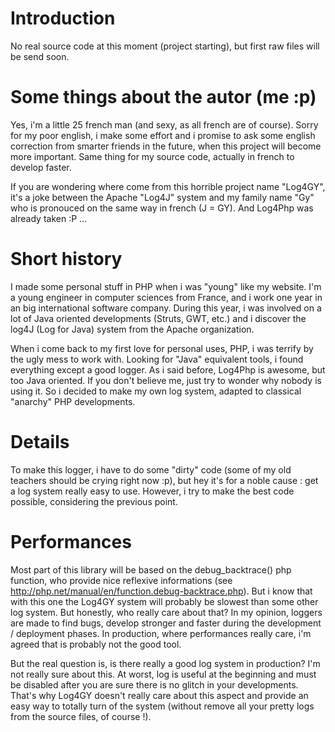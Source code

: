# Introduction #

No real source code at this moment (project starting), but first raw files will be send soon.

# Some things about the autor (me :p) #

Yes, i'm a little 25 french man (and sexy, as all french are of course).
Sorry for my poor english, i make some effort and i promise to ask some english correction from smarter friends in the future, when this project will become more important. Same thing for my source code, actually in french to develop faster.

If you are wondering where come from this horrible project name "Log4GY", it's a joke between the Apache "Log4J" system and my family name "Gy" who is pronouced on the same way in french (J = GY). And Log4Php was already taken :P ...

# Short history #

I made some personal stuff in PHP when i was "young" like my website.
I'm a young engineer in computer sciences from France, and i work one year in an big international software company. During this year, i was involved on a lot of Java oriented developments (Struts, GWT, etc.) and i discover the log4J (Log for Java) system from the Apache organization.

When i come back to my first love for personal uses, PHP, i was terrify by the ugly mess to work with. Looking for "Java" equivalent tools, i found everything except a good logger. As i said before, Log4Php is awesome, but too Java oriented. If you don't believe me, just try to wonder why nobody is using it. So i decided to make my own log system, adapted to classical "anarchy" PHP developments.

# Details #

To make this logger, i have to do some "dirty" code (some of my old teachers should be crying right now :p), but hey it's for a noble cause : get a log system really easy to use.
However, i try to make the best code possible, considering the previous point.

# Performances #

Most part of this library will be based on the debug\_backtrace() php function, who provide nice reflexive informations (see http://php.net/manual/en/function.debug-backtrace.php). But i know that with this one the Log4GY system will probably be slowest than some other log system. But honestly, who really care about that? In my opinion, loggers are made to find bugs, develop stronger and faster during the development / deployment phases. In production, where performances really care, i'm agreed that is probably not the good tool.

But the real question is, is there really a good log system in production? I'm not really sure about this. At worst, log is useful at the beginning and must be disabled after you are sure there is no glitch in your developments. That's why Log4GY doesn't really care about this aspect and provide an easy way to totally turn of the system (without remove all your pretty logs from the source files, of course !).